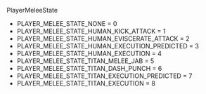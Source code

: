 PlayerMeleeState
* PLAYER_MELEE_STATE_NONE = 0
* PLAYER_MELEE_STATE_HUMAN_KICK_ATTACK = 1
* PLAYER_MELEE_STATE_HUMAN_EVISCERATE_ATTACK = 2
* PLAYER_MELEE_STATE_HUMAN_EXECUTION_PREDICTED = 3
* PLAYER_MELEE_STATE_HUMAN_EXECUTION = 4
* PLAYER_MELEE_STATE_TITAN_MELEE_JAB = 5
* PLAYER_MELEE_STATE_TITAN_DASH_PUNCH = 6
* PLAYER_MELEE_STATE_TITAN_EXECUTION_PREDICTED = 7
* PLAYER_MELEE_STATE_TITAN_EXECUTION = 8